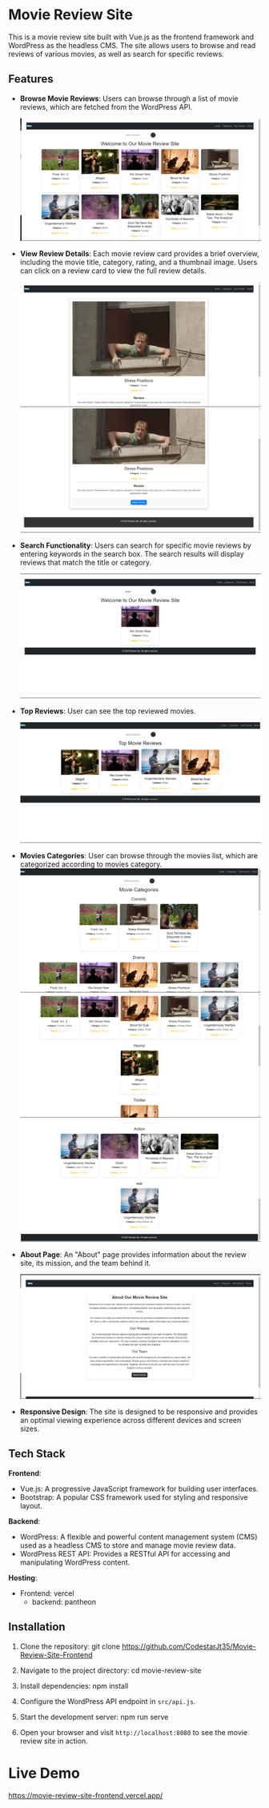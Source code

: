 # Movie Review Site

This is a movie review site built with Vue.js as the frontend framework and WordPress as the headless CMS. The site allows users to browse and read reviews of various movies, as well as search for specific reviews.

## Features

- **Browse Movie Reviews**: Users can browse through a list of movie reviews, which are fetched from the WordPress API.

  ![Browse Movie Reviews](./images/home.png)

- **View Review Details**: Each movie review card provides a brief overview, including the movie title, category, rating, and a thumbnail image. Users can click on a review card to view the full review details.
 
   ![Review Details](./images/movie_detail2.png)
   ![Review Details](./images/movie_details.png)

- **Search Functionality**: Users can search for specific movie reviews by entering keywords in the search box. The search results will display reviews that match the title or category.

  ![Search Functionality](./images/search.png)

- **Top Reviews**: User can see the top reviewed movies.

   ![Top Reviews](./images/topview.png)

- **Movies Categories**: User can browse through the movies list, which are categorized according to movies category.
   ![Top Reviews](./images/category31.png)
   ![Top Reviews](./images/category1.png)
   ![Top Reviews](./images/category2.png)

- **About Page**: An "About" page provides information about the review site, its mission, and the team behind it.

  ![About Page](./images/about.png)

- **Responsive Design**: The site is designed to be responsive and provides an optimal viewing experience across different devices and screen sizes.

## Tech Stack

**Frontend**:
- Vue.js: A progressive JavaScript framework for building user interfaces.
- Bootstrap: A popular CSS framework used for styling and responsive layout.

**Backend**:
- WordPress: A flexible and powerful content management system (CMS) used as a headless CMS to store and manage movie review data.
- WordPress REST API: Provides a RESTful API for accessing and manipulating WordPress content.

**Hosting**:
  - Frontend: vercel
	- backend: pantheon
	
## Installation

1. Clone the repository: git clone https://github.com/CodestarJt35/Movie-Review-Site-Frontend
2. Navigate to the project directory: cd movie-review-site
3. Install dependencies: npm install
4. Configure the WordPress API endpoint in `src/api.js`.
5. Start the development server: npm run serve

6. Open your browser and visit `http://localhost:8080` to see the movie review site in action.

# Live Demo 
https://movie-review-site-frontend.vercel.app/